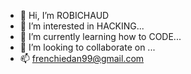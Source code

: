 - 👋 Hi, I’m ROBICHAUD
- 👀 I’m interested in HACKING...
- 🌱 I’m currently learning how to CODE...
- 💞️ I’m looking to collaborate on ...
- 📫 frenchiedan99@gmail.com

<!---
6GIT96/6GIT96 is a ✨ special ✨ repository because its `README.md` (this file) appears on your GitHub profile.
You can click the Preview link to take a look at your changes.
--->
